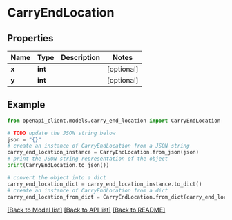 # CarryEndLocation


## Properties

Name | Type | Description | Notes
------------ | ------------- | ------------- | -------------
**x** | **int** |  | [optional] 
**y** | **int** |  | [optional] 

## Example

```python
from openapi_client.models.carry_end_location import CarryEndLocation

# TODO update the JSON string below
json = "{}"
# create an instance of CarryEndLocation from a JSON string
carry_end_location_instance = CarryEndLocation.from_json(json)
# print the JSON string representation of the object
print(CarryEndLocation.to_json())

# convert the object into a dict
carry_end_location_dict = carry_end_location_instance.to_dict()
# create an instance of CarryEndLocation from a dict
carry_end_location_from_dict = CarryEndLocation.from_dict(carry_end_location_dict)
```
[[Back to Model list]](../README.md#documentation-for-models) [[Back to API list]](../README.md#documentation-for-api-endpoints) [[Back to README]](../README.md)


